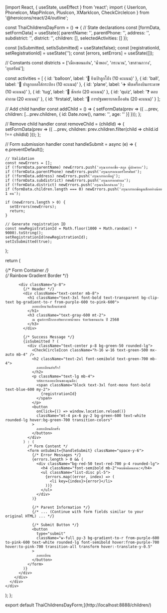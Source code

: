 [import React, { useState, useEffect } from 'react';
import { 
  UserIcon, 
  PhoneIcon, 
  MapPinIcon, 
  PlusIcon, 
  XMarkIcon, 
  CheckCircleIcon 
} from '@heroicons/react/24/outline';

const ThaiChildrensDayForm = () => {
  // State declarations
  const [formData, setFormData] = useState({
    parentName: '',
    parentPhone: '',
    address: '',
    subdistrict: '',
    district: '',
    children: [],
    selectedActivities: []
  });
  
  const [isSubmitted, setIsSubmitted] = useState(false);
  const [registrationId, setRegistrationId] = useState('');
  const [errors, setErrors] = useState([]);

  // Constants
  const districts = ['เมืองขอนแก่น', 'น้ำพอง', 'กระนวน', 'เขาสวนกวาง', 'อุบลรัตน์'];

  const activities = [
    { id: 'balloon', label: '🎯 ยิงเป้าลูกโป่ง (10 คะแนน)' },
    { id: 'ball', label: '🎳 ปาลูกบอลใส่กระป๋อง (10 คะแนน)' },
    { id: 'plane', label: '✈️ พับเครื่องบินกระดาษ (10 คะแนน)' },
    { id: 'tug', label: '🏃 ชักเย่อ (20 คะแนน)' },
    { id: 'quiz', label: '❓ ตอบคำถาม (20 คะแนน)' },
    { id: 'firstaid', label: '🏥 การปฐมพยาบาลเบื้องต้น (20 คะแนน)' }
  ];

  // Add child handler
  const addChild = () => {
    setFormData(prev => ({
      ...prev,
      children: [...prev.children, { id: Date.now(), name: '', age: '' }]
    }));
  };

  // Remove child handler
  const removeChild = (childId) => {
    setFormData(prev => ({
      ...prev,
      children: prev.children.filter(child => child.id !== childId)
    }));
  };

  // Form submission handler
  const handleSubmit = async (e) => {
    e.preventDefault();
    
    // Validation
    const newErrors = [];
    if (!formData.parentName) newErrors.push('กรุณากรอกชื่อ-สกุล ผู้ปกครอง');
    if (!formData.parentPhone) newErrors.push('กรุณากรอกเบอร์โทรศัพท์');
    if (!formData.address) newErrors.push('กรุณากรอกที่อยู่');
    if (!formData.subdistrict) newErrors.push('กรุณากรอกตำบล');
    if (!formData.district) newErrors.push('กรุณาเลือกอำเภอ');
    if (formData.children.length === 0) newErrors.push('กรุณากรอกข้อมูลเด็กอย่างน้อย 1 คน');

    if (newErrors.length > 0) {
      setErrors(newErrors);
      return;
    }

    // Generate registration ID
    const newRegistrationId = Math.floor(1000 + Math.random() * 9000).toString();
    setRegistrationId(newRegistrationId);
    setIsSubmitted(true);
  };

  return (
    <div className="min-h-screen bg-gradient-to-br from-pink-100 via-purple-100 to-indigo-100 py-12 px-4 sm:px-6">
      <div className="max-w-3xl mx-auto">
        {/* Form Container */}
        <div className="bg-white/90 backdrop-blur-sm rounded-xl shadow-xl overflow-hidden">
          {/* Rainbow Gradient Border */}
          <div className="h-1 bg-gradient-to-r from-red-500 via-yellow-500 to-blue-500" />

          <div className="p-8">
            {/* Header */}
            <div className="text-center mb-8">
              <h1 className="text-3xl font-bold text-transparent bg-clip-text bg-gradient-to-r from-purple-600 to-pink-600">
                ลงทะเบียนวันเด็กแห่งชาติ
              </h1>
              <h3 className="text-gray-600 mt-2">
                ณ ศูนย์การฝึกกองทัพอากาศน้ำพอง จังหวัดขอนแก่น ปี 2568
              </h3>
            </div>

            {/* Success Message */}
            {isSubmitted ? (
              <div className="text-center p-8 bg-green-50 rounded-lg">
                <CheckCircleIcon className="h-16 w-16 text-green-500 mx-auto mb-4" />
                <h2 className="text-2xl font-semibold text-green-700 mb-4">
                  ลงทะเบียนสำเร็จ!
                </h2>
                <p className="text-lg mb-4">
                  รหัสการลงทะเบียนของคุณคือ: 
                  <span className="block text-3xl font-mono font-bold text-blue-600 my-2">
                    {registrationId}
                  </span>
                </p>
                <button
                  onClick={() => window.location.reload()}
                  className="mt-4 px-6 py-2 bg-green-600 text-white rounded-lg hover:bg-green-700 transition-colors"
                >
                  ลงทะเบียนอีกครั้ง
                </button>
              </div>
            ) : (
              /* Form Content */
              <form onSubmit={handleSubmit} className="space-y-6">
                {/* Error Messages */}
                {errors.length > 0 && (
                  <div className="bg-red-50 text-red-700 p-4 rounded-lg">
                    <h4 className="font-semibold mb-2">พบข้อผิดพลาด:</h4>
                    <ul className="list-disc pl-5">
                      {errors.map((error, index) => (
                        <li key={index}>{error}</li>
                      ))}
                    </ul>
                  </div>
                )}

                {/* Parent Information */}
                {/* ... (Continue with form fields similar to your original HTML) ... */}

                {/* Submit Button */}
                <button
                  type="submit"
                  className="w-full py-3 bg-gradient-to-r from-purple-600 to-pink-600 text-white rounded-lg font-semibold hover:from-purple-700 hover:to-pink-700 transition-all transform hover:-translate-y-0.5"
                >
                  ลงทะเบียน
                </button>
              </form>
            )}
          </div>
        </div>
      </div>
    </div>
  );
};

export default ThaiChildrensDayForm;](http://localhost:8888/children/)
